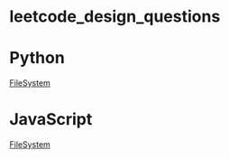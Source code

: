# leetcode_design_questions

# Python
[FileSystem](https://github.com/TalRodin/leetcode_design/blob/master/FileSystem.py)

# JavaScript
[FileSystem](https://github.com/TalRodin/leetcode_design/blob/master/FileSystem.js)
